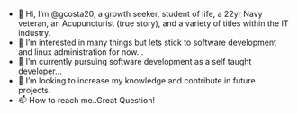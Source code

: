 - 👋 Hi, I’m @gcosta20, a growth seeker, student of life, a 22yr Navy veteran, an Acupuncturist (true story), and a variety of titles within the IT industry. 
- 👀 I’m interested in many things but lets stick to software development and linux administration for now...
- 🌱 I’m currently pursuing software development as a self taught developer...
- 💞️ I’m looking to increase my knowledge and contribute in future projects.
- 📫 How to reach me..Great Question! 

<!---
gcosta20/gcosta20 is a ✨ special ✨ repository because its `README.md` (this file) appears on your GitHub profile.
You can click the Preview link to take a look at your changes.
--->
